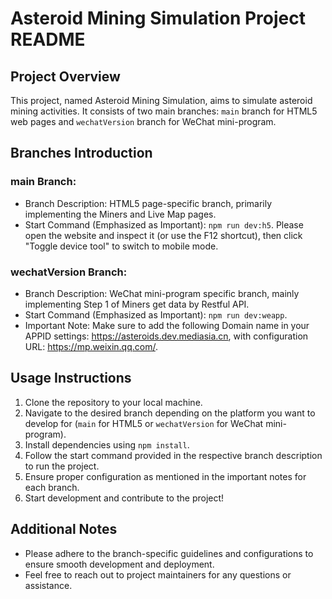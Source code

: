 # Asteroid Mining Simulation Project README

## Project Overview
This project, named Asteroid Mining Simulation, aims to simulate asteroid mining activities. It consists of two main branches: `main` branch for HTML5 web pages and `wechatVersion` branch for WeChat mini-program.

## Branches Introduction

### main Branch:
- Branch Description: HTML5 page-specific branch, primarily implementing the Miners and Live Map pages.
- Start Command (Emphasized as Important): `npm run dev:h5`. Please open the website and inspect it (or use the F12 shortcut), then click "Toggle device tool" to switch to mobile mode.

### wechatVersion Branch:
- Branch Description: WeChat mini-program specific branch, mainly implementing Step 1 of Miners get data by Restful API.
- Start Command (Emphasized as Important): `npm run dev:weapp`.
- Important Note: Make sure to add the following Domain name in your APPID settings: https://asteroids.dev.mediasia.cn, with configuration URL: https://mp.weixin.qq.com/.

## Usage Instructions
1. Clone the repository to your local machine.
2. Navigate to the desired branch depending on the platform you want to develop for (`main` for HTML5 or `wechatVersion` for WeChat mini-program).
3. Install dependencies using `npm install`.
4. Follow the start command provided in the respective branch description to run the project.
5. Ensure proper configuration as mentioned in the important notes for each branch.
6. Start development and contribute to the project!

## Additional Notes
- Please adhere to the branch-specific guidelines and configurations to ensure smooth development and deployment.
- Feel free to reach out to project maintainers for any questions or assistance.

